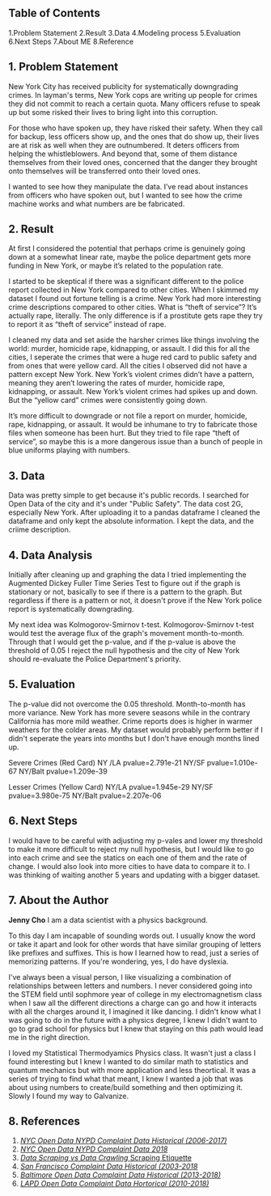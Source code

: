## Table of Contents
1.Problem Statement
2.Result
3.Data
4.Modeling process
5.Evaluation
6.Next Steps
7.About ME
8.Reference


## 1. Problem Statement

New York City has received publicity for systematically downgrading crimes. In layman's terms, New York cops are writing up people for crimes they did not commit to reach a certain quota. Many officers refuse to speak up but some risked their lives to bring light into this corruption.

For those who have spoken up, they have risked their safety. When they call for backup, less officers show up, and the ones that do show up, their lives are at risk as well when they are outnumbered. It deters officers from helping the whistleblowers. And beyond that, some of them distance themselves from their loved ones, concerned that the danger they brought onto themselves will be transferred onto their loved ones.

I wanted to see how they manipulate the data. I’ve read about instances from officers who have spoken out, but I wanted to see how the crime machine works and what numbers are be fabricated.


## 2. Result

At first I considered the potential that perhaps crime is genuinely going down at a somewhat linear rate, maybe the police department gets more funding in New York, or maybe it’s related to the population rate.

I started to be skeptical if there was a significant different to the police report collected in New York compared to other cities. When I skimmed my dataset I found out fortune telling is a crime. New York had more interesting crime descriptions compared to other cities. What is “theft of service”? It’s actually rape, literally. The only difference is if a prostitute gets rape they try to report it as “theft of service” instead of rape.

I cleaned my data and set aside the harsher crimes like things involving the world: murder, homicide rape, kidnapping, or assault. I did this for all the cities, I seperate the crimes that were a huge red card to public safety and from ones that were yellow card. All the cities I observed did not have a pattern except New York. New York’s violent crimes didn’t have a pattern, meaning they aren’t lowering the rates of murder, homicide rape, kidnapping, or assault. New York’s violent crimes had spikes up and down. But the “yellow card” crimes were consistently going down.

It’s more difficult to downgrade or not file a report on murder, homicide, rape, kidnapping, or assault. It would be inhumane to try to fabricate those files when someone has been hurt. But they tried to file rape “theft of service”, so maybe this is a more dangerous issue than a bunch of people in blue uniforms playing with numbers.



## 3. Data

Data was pretty simple to get because it's public records. I searched for Open Data of the city and it's under "Public Safety". The data cost 2G, especially New York. After uploading it to a pandas dataframe I cleaned the dataframe and only kept the absolute information. I kept the data, and the criime description.


## 4. Data Analysis

Initially after cleaning up and graphing the data I tried implementing the Augmented Dickey Fuller Time Series Test to figure out if the graph is stationary or not, basically to see if there is a pattern to the graph. But regardless if there is a pattern or not, it doesn't prove if the New York police report is systematically downgrading.

My next idea was Kolmogorov-Smirnov t-test. Kolmogorov-Smirnov t-test would test the average flux of the graph's movement month-to-month. Through that I would get the p-value, and if the p-value is above the threshold of 0.05 I reject the null hypothesis and the city of New York should re-evaluate the Police Department's priority.


## 5. Evaluation
The p-value did not overcome the 0.05 threshold. Month-to-month has more variance. New York has more severe seasons while in the contrary California has more mild weather. Crime reports does is higher in warmer weathers for the colder areas. My dataset would probably perform better if I didn't seperate the years into months but I don't have enough months lined up.

Severe Crimes (Red Card)
NY /LA 	pvalue=2.791e-21
NY/SF		pvalue=1.010e-67
NY/Balt 	pvalue=1.209e-39

Lesser Crimes (Yellow Card)
NY/LA		pvalue=1.945e-29
NY/SF		pvalue=3.980e-75
NY/Balt	pvalue=2.207e-06

## 6. Next Steps
I would have to be careful with adjusting my p-vales and lower my threshold to make it more difficult to reject my null hypothesis, but I would like to go into each crime and see the statics on each one of them and the rate of change. I would also look into more cities to have data to compare it to. I was thinking of waiting another 5 years and updating with a bigger dataset.



## 7. About the Author

**Jenny Cho** I am a data scientist with a physics background.

To this day I am incapable of sounding words out. I usually know the word or take it apart and look for other words that have similar grouping of letters like prefixes and suffixes. This is how I learned how to read, just a series of memorizing patterns. If you're wondering, yes, I do have dyslexia.

I've always been a visual person, I like visualizing a combination of relationships between letters and numbers. I never considered going into the STEM field until sophmore year of college in my electromagnetism class when I saw all the different directions a charge can go and how it interacts with all the charges around it, I imagined it like dancing. I didn't know what I was going to do in the future with a physics degree, I knew I didn't want to go to grad school for physics but I knew that staying on this path would lead me in the right direction.

I loved my Statistical Thermodyamics Physics class. It wasn't just a class I found interesting but I knew I wanted to do similar math to statistics and quantum mechanics but with more application and less theortical. It was a series of trying to find what that meant, I knew I wanted a job that was about using numbers to create/build something and then optimizing it. Slowly I found my way to Galvanize.


## 8. References

1. [*NYC Open Data NYPD Complaint Data Historical (2006-2017)*](https://data.cityofnewyork.us/Public-Safety/NYPD-Complaint-Data-Historic/qgea-i56i)
2. [*NYC Open Data NYPD Complaint Data 2018*](https://data.cityofnewyork.us/Public-Safety/NYC-crime/qb7u-rbmr)
3. [*Data Scraping vs Data Crawling* Scraping Etiquette](https://www.datahen.com/data-scraping-vs-data-crawling/)
4. [*San Francisco Complaint Data Historical (2003-2018*](https://data.sfgov.org/Public-Safety/Police-Department-Incident-Reports-Historical-2003/tmnf-yvry)
5. [*Baltimore Open Data Complaint Data Historical (2013-2018)*](https://data.baltimorecity.gov/Public-Safety/Crimes-to-date-in-2013/3h27-ehp2)
6. [*LAPD Open Data Complaint Data Hortorical (2010-2018)*](https://data.lacity.org/A-Safe-City/Crime-Data-from-2010-to-Present/y8tr-7khq)


